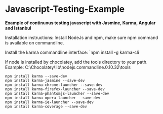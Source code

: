 Javascript-Testing-Example
==========================

**Example of continuous testing javascript with Jasmine, Karma, Angular and Istanbul**


Installation instructions:
Install NodeJs and npm, make sure npm command is available on commandline.

Install the karma commandline interface:
`npm install -g karma-cli

If node is installed by chocolatey, add the tools directory to your path. Example: C:\Chocolatey\lib\nodejs.commandline.0.10.32\tools

```
npm install karma --save-dev
npm install karma-jasmine --save-dev
npm install karma-chrome-launcher --save-dev
npm install karma-firefox-launcher --save-dev
npm install karma-phantomjs-launcher --save-dev
npm install karma-opera-launcher --save-dev
npm install karma-ie-launcher --save-dev
npm install karma-coverage --save-dev
```
